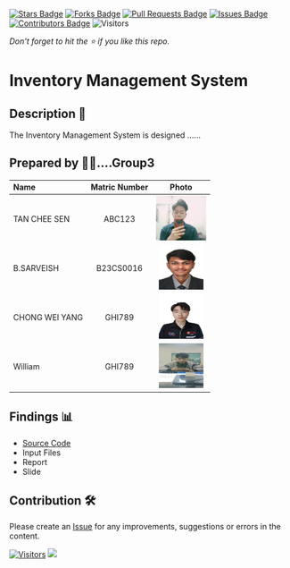 [![Stars Badge](https://img.shields.io/github/stars/jjn7702/SECJ2154-OOP)](https://github.com/jjn7702/SECJ2154-OOP/Submission/Sample/stargazers)
[![Forks Badge](https://img.shields.io/github/forks/jjn7702/SECJ2154-OOP)](https://github.com/jjn7702/SECJ2154-OOP/Submission/Sample/network/members)
[![Pull Requests Badge](https://img.shields.io/github/issues-pr/jjn7702/SECJ2154-OOP)](https://github.com/jjn7702/SECJ2154-OOP/Submission/Sample/pulls)
[![Issues Badge](https://img.shields.io/github/issues/jjn7702/SECJ2154-OOP)](https://github.com/jjn7702/SECJ2154-OOP/Submission/Sample/issues)
[![Contributors Badge](https://img.shields.io/github/contributors/jjn7702/SECJ2154-OOP?color=2b9348)](https://github.com/jjn7702/SECJ2154-OOP/Submission/Sample/graphs/contributors)
![Visitors](https://api.visitorbadge.io/api/visitors?path=https%3A%2F%2Fgithub.com%2Fjjn7702%2FSECJ2154-OOP%2FSubmission%2FSample&labelColor=%23d9e3f0&countColor=%23697689&style=flat)

_Don't forget to hit the :star: if you like this repo._

# Inventory Management System

## Description 📝

The Inventory Management System is designed ......

## Prepared by 🧑‍💻....Group3

| Name             | Matric Number | Photo                                                         |
| :---------------- | :-------------: | :------------------------------------------------------------: |
| TAN CHEE SEN  | ABC123        | <a href="https://www.freepik.com/icon/graduated_4537051" title="Icon by Trazobanana"><img src="../Group3/images/test.jpg" width=90px, height=80px>     |
| B.SARVEISH      | B23CS0016        | <a href="https://www.freepik.com/icon/graduated_4537051" title="Icon by Trazobanana"><img src="../Group3/images/Sarveish.jpg" width=80px, height=80px>         |
| CHONG WEI YANG      | GHI789        | <a href="https://www.freepik.com/icon/graduated_4537051" title="Icon by Trazobanana"><img src="../Group3/images/WeiYang.jpg" width=80px, height=80px>         |
| William      | GHI789        | <a href="https://www.freepik.com/icon/graduated_4537051" title="Icon by Trazobanana"><img src="../Group3/images/WilliamLew.jpg" width=80px, height=80px>         |

## Findings 📊

- [Source Code](../Group3/source_code/src/InventorySystem.java)
- Input Files
- Report
- Slide

## Contribution 🛠️
Please create an [Issue](https://github.com/jjn7702/SECJ2154-OOP/issues) for any improvements, suggestions or errors in the content.

[![Visitors](https://api.visitorbadge.io/api/visitors?path=https%3A%2F%2Fgithub.com%2Fjjn7702&labelColor=%23697689&countColor=%23555555&style=plastic)](https://visitorbadge.io/status?path=https%3A%2F%2Fgithub.com%2Fjjn7702)
![](https://hit.yhype.me/github/profile?user_id=81284918)


